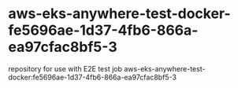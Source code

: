 # aws-eks-anywhere-test-docker-fe5696ae-1d37-4fb6-866a-ea97cfac8bf5-3
repository for use with E2E test job aws-eks-anywhere-test-docker:fe5696ae-1d37-4fb6-866a-ea97cfac8bf5-3
